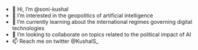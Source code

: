 - 👋 Hi, I’m @soni-kushal
- 👀 I’m interested in the geopolitics of artificial intelligence
- 🌱 I’m currently learning about the international regimes governing digital technologies 
- 💞️ I’m looking to collaborate on topics related to the political impact of AI
- 📫 Reach me on twitter @KushalS_

<!---
soni-kushal/soni-kushal is a ✨ special ✨ repository because its `README.md` (this file) appears on your GitHub profile.
You can click the Preview link to take a look at your changes.
--->
